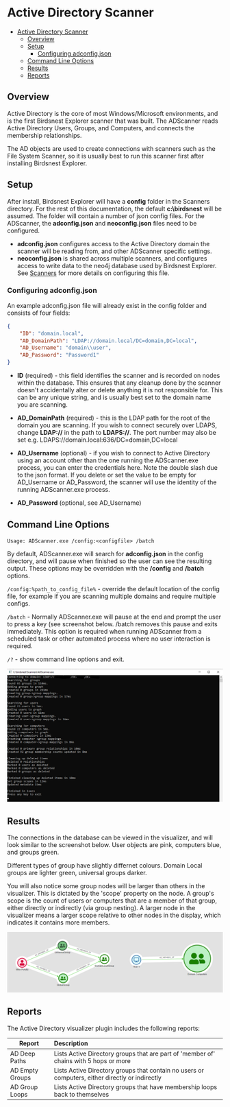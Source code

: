 # Active Directory Scanner

* [Active Directory Scanner](#active-directory-scanner)
  * [Overview](#overview)
  * [Setup](#setup)
    * [Configuring adconfig.json](#configuring-adconfigjson)
  * [Command Line Options](#command-line-options)
  * [Results](#results)
  * [Reports](#reports)

## Overview

Active Directory is the core of most Windows/Microsoft environments, and is the first Birdsnest Explorer scanner that was built. The ADScanner reads Active Directory Users, Groups, and Computers, and connects the membership relationships. 

The AD objects are used to create connections with scanners such as the File System Scanner, so it is usually best to run this scanner first after installing Birdsnest Explorer.

## Setup
After install, Birdsnest Explorer will have a **config** folder in the Scanners directory. For the rest of this documentation, the default **c:\birdsnest** will be assumed. The folder will contain a number of json config files. For the ADScanner, the **adconfig.json** and **neoconfig.json** files need to be configured.

* **adconfig.json** configures access to the Active Directory domain the scanner will be reading from, and other ADScanner specific settings.
* **neoconfig.json** is shared across multiple scanners, and configures access to write data to the neo4j database used by Birdsnest Explorer. See [Scanners](/documentation/scanners/README.md) for more details on configuring this file. 


### Configuring adconfig.json
An example adconfig.json file will already exist in the config folder and consists of four fields:

```json
{
    "ID": "domain.local",
    "AD_DomainPath": "LDAP://domain.local/DC=domain,DC=local",
    "AD_Username": "domain\\user",
    "AD_Password": "Password1"
}
```

* **ID** (required) - this field identifies the scanner and is recorded on nodes within the database. This ensures that any cleanup done by the scanner doesn't accidentally alter or delete anything it is not responsible for. This can be any unique string, and is usually best set to the domain name you are scanning. 

* **AD_DomainPath** (required) - this is the LDAP path for the root of the domain you are scanning. If you wish to connect securely over LDAPS, change **LDAP://** in the path to **LDAPS://**. The port number may also be set e.g. LDAPS://domain.local:636/DC=domain,DC=local

* **AD_Username** (optional) - if you wish to connect to Active Directory using an account other than the one running the ADScanner.exe process, you can enter the credentials here. Note the double slash due to the json format. If you delete or set the value to be empty for AD_Username or AD_Password, the scanner will use the identity of the running ADScanner.exe process.

* **AD_Password** (optional, see AD_Username) 


## Command Line Options

    Usage: ADScanner.exe /config:<configfile> /batch

By default, ADScanner.exe will search for **adconfig.json** in the config directory, and will pause when finished so the user can see the resulting output. These options may be overridden with the **/config** and **/batch** options.

`/config:%path_to_config_file%` - override the default location of the config file, for example if you are scanning multiple domains and require multiple configs. 

`/batch` - Normally ADScanner.exe will pause at the end and prompt the user to press a key (see screenshot below. /batch removes this pause and exits immediately. This option is required when running ADScanner from a scheduled task or other automated process where no user interaction is required. 

`/?` - show command line options and exit.

![Output](/documentation/image/active-directory/output.png)


## Results
The connections in the database can be viewed in the visualizer, and will look similar to the screenshot below. User objects are pink, computers blue, and groups green. 

Different types of group have slightly differnet colours. Domain Local groups are lighter green, universal groups darker.

You will also notice some group nodes will be larger than others in the visualizer. This is dictated by the 'scope' property on the node. A group's scope is the count of users or computers that are a member of that group, either directly or indirectly (via group nesting). A larger node in the visualizer means a larger scope relative to other nodes in the display, which indicates it contains more members.  


![Basic Path](/documentation/image/active-directory/basic-path.png)


## Reports
The Active Directory visualizer plugin includes the following reports:

|Report            |Description|
|------------------|:---|
|AD Deep Paths     |Lists Active Directory groups that are part of 'member of' chains with 5 hops or more|
|AD Empty Groups   |Lists Active Directory groups that contain no users or computers, either directly or indirectly|
|AD Group Loops    |Lists Active Directory groups that have membership loops back to themselves|